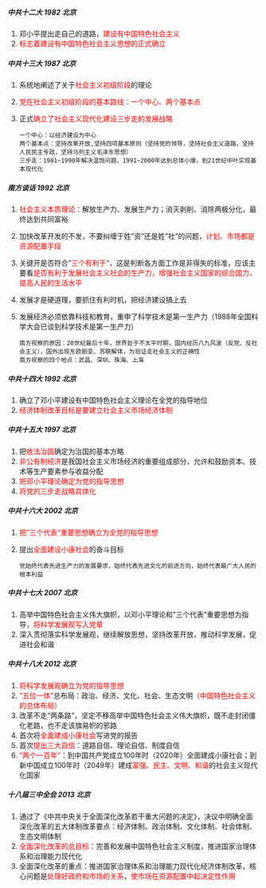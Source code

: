 ##### 中共十二大    1982    北京

1. 邓小平提出走自己的道路，<font color="red">建设有中国特色社会主义</font>
2. <font color="red">标志着建设有中国特色社会主义思想的正式确立</font>

##### 中共十三大    1987    北京

1. 系统地阐述了关于<font color="red">社会主义初级阶段</font>的理论

2. <font color="red">党在社会主义初级阶段的基本路线：一个中心、两个基本点</font>

3. 正式<font color="red">确立了社会主义现代化建设三步走的发展战略</font>

   ```
   一个中心：以经济建设为中心
   两个基本点：坚持改革开放,坚持四项基本原则（坚持党的领导，坚持社会主义道路，坚持人民民主专政，坚持马列主义毛泽东思想）
   三步走：1981~1990年解决温饱问题，1991~2000年达到总体小康，到21世纪中叶实现基本现代化
   ```

##### 南方谈话    1992    北京

1. <font color="red">社会主义本质理论</font>：解放生产力、发展生产力；消灭剥削、消除两极分化，最终达到共同富裕

2. 加快改革开发的不发，不要纠缠于姓”资“还是姓”社“的问题，<font color="red">计划、市场都是资源配置手段</font>

3. 关键开是否符合”<font color="red">三个有利于</font>“，这是判断各方面工作是非得失的标准，应该主要看<font color="red">是否有利于发展社会主义社会的生产力，增强社会主义国家的综合国力，提高人民的生活水平</font>

4. 发展才是硬道理，要抓住有利时机，把经济建设搞上去

5. 发展经济必须依靠科技和教育，重申了科学技术是第一生产力（1988年全国科学大会已谈到科学技术是第一生产力）

   ```
   南方视察的原因：20世纪最后十年，世界处于不太平时期，国内经历八九风波（反党、反社会主义），国外出现东欧剧变、苏联解体，为验证走社会主义的正确性
   南方视察的四个地点：武昌、深圳、珠海、上海
   ```

##### 中共十四大    1992    北京

1. 确立了邓小平建设有中国特色社会主义理论在全党的指导地位
2. <font color="red">经济体制改革目标是要建立社会主义市场经济体制</font>

#####  中共十五大    1997    北京

1. 把<font color="red">依法治国</font>确定为治国的基本方略
2. <font color="red">非公有制经济</font>是我国社会主义市场经济的重要组成部分，允许和鼓励资本、技术等生产要素参与收益分配
3. <font color="red">把邓小平理论确定为党的指导思想</font>
4. <font color="red">将党的三步走战略具体化</font>

##### 中共十六大    2002    北京

1. <font color="red">把”三个代表“重要思想确立为全党的指导思想</font>

2. 提出<font color="red">全面建设小康社会</font>的奋斗目标

   ```
   党始终代表先进生产力的发展要求，始终代表先进文化的前进方向，始终代表最广大人民的根本利益
   ```

##### 中共十七大    2007    北京

1. 高举中国特色社会主义伟大旗帜，以邓小平理论和”三个代表”重要思想为指导，<font color="red">将科学发展观写入党章</font>
2. 深入贯彻落实科学发展观，继续解放思想，坚持改革开放，推动科学发展，促进社会和谐

##### 中共十八大    2012    北京

1. <font color="red">将科学发展观确立为党的指导思想</font>
2. <font color="red">“五位一体”</font>总布局：政治、经济、文化、社会、生态文明<font color="red">（中国特色社会主义的总体布局）</font>
3. 改革不走“两条路”，坚定不移高举中国特色社会主义伟大旗帜，既不走封闭僵化老路，也不走该旗易帜的邪路
4. 首次将<font color="red">全面建成小康社会</font>写进党的报告
5. 首次<font color="red">提出三大自信</font>：道路自信、理论自信、制度自信
6. <font color="red">“两个一百年”</font>：到中国共产党成立100年时（2020年）全面建成小康社会；到新中国成立100年时（2049年）建成<font color="red">富强、民主、文明、和谐</font>的社会主义现代化国家

##### 十八届三中全会    2013    北京

1. 通过了《中共中央关于全面深化改革若干重大问题的决定》，决议中明确全面深化改革的五大体制改革要点：经济体制、政治体制、文化体制、社会体制、生态文明体制
2. <font color="red">全面深化改革的总目标</font>：完善和发展中国特色社会主义制度，推进国家治理体系和治理能力现代化
3. 全面深化改革的重点：推进国家治理体系和治理能力现代化经济体制改革，核心问题是<font color="red">处理好政府和市场的关系</font>，<font color="red">使市场在资源配置中起决定性作用</font>